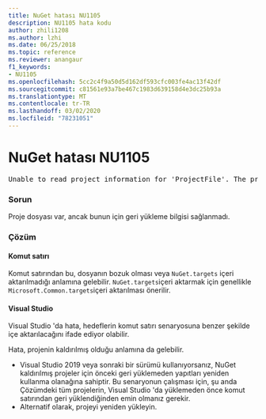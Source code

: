 ```yaml
---
title: NuGet hatası NU1105
description: NU1105 hata kodu
author: zhili1208
ms.author: lzhi
ms.date: 06/25/2018
ms.topic: reference
ms.reviewer: anangaur
f1_keywords:
- NU1105
ms.openlocfilehash: 5cc2c4f9a50d5d162df593cfc003fe4ac13f42df
ms.sourcegitcommit: c81561e93a7be467c1983d639158d4e3dc25b93a
ms.translationtype: MT
ms.contentlocale: tr-TR
ms.lasthandoff: 03/02/2020
ms.locfileid: "78231051"
---
```

# <a name="nuget-error-nu1105"></a>NuGet hatası NU1105

<pre>Unable to read project information for 'ProjectFile'. The project file may be invalid or missing targets required for restore.</pre>

### <a name="issue"></a>Sorun
Proje dosyası var, ancak bunun için geri yükleme bilgisi sağlanmadı.

### <a name="solution"></a>Çözüm

#### <a name="command-line"></a>Komut satırı

Komut satırından bu, dosyanın bozuk olması veya `NuGet.targets` içeri aktarılmadığı anlamına gelebilir.
`NuGet.targets`içeri aktarmak için genellikle `Microsoft.Common.targets`içeri aktarılması önerilir.

#### <a name="visual-studio"></a>Visual Studio

Visual Studio 'da hata, hedeflerin komut satırı senaryosuna benzer şekilde içe aktarılacağını ifade ediyor olabilir.

Hata, projenin kaldırılmış olduğu anlamına da gelebilir.

* Visual Studio 2019 veya sonraki bir sürümü kullanıyorsanız, NuGet kaldırılmış projeler için önceki geri yüklemeden yapıtları yeniden kullanma olanağına sahiptir. Bu senaryonun çalışması için, şu anda Çözümdeki tüm projelerin, Visual Studio 'da yüklemeden önce komut satırından geri yüklendiğinden emin olmanız gerekir.
* Alternatif olarak, projeyi yeniden yükleyin.
